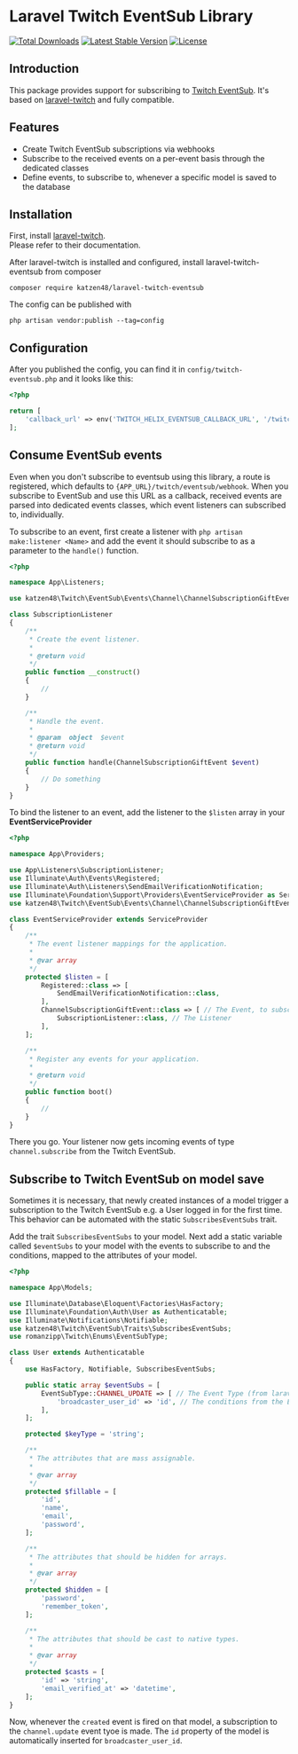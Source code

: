 # Laravel Twitch EventSub Library

<a href="https://packagist.org/packages/katzen48/laravel-twitch-eventsub"><img src="https://img.shields.io/packagist/dt/katzen48/laravel-twitch-eventsub" alt="Total Downloads"></a>
<a href="https://packagist.org/packages/katzen48/laravel-twitch-eventsub"><img src="https://img.shields.io/packagist/v/katzen48/laravel-twitch-eventsub" alt="Latest Stable Version"></a>
<a href="https://packagist.org/packages/katzen48/laravel-twitch-eventsub"><img src="https://img.shields.io/packagist/l/katzen48/laravel-twitch-eventsub" alt="License"></a>

## Introduction

This package provides support for subscribing to [Twitch EventSub](https://dev.twitch.tv/docs/eventsub/).
It's based on [laravel-twitch](https://github.com/romanzipp/laravel-twitch) and fully compatible.

## Features

- Create Twitch EventSub subscriptions via webhooks
- Subscribe to the received events on a per-event basis through the dedicated classes
- Define events, to subscribe to, whenever a specific model is saved to the database

## Installation

First, install [laravel-twitch](https://github.com/romanzipp/laravel-twitch).  
Please refer to their documentation.  

After laravel-twitch is installed and configured, install laravel-twitch-eventsub from composer
```shell
composer require katzen48/laravel-twitch-eventsub
```

The config can be published with
```shell
php artisan vendor:publish --tag=config
```

## Configuration

After you published the config, you can find it in ``config/twitch-eventsub.php`` and it looks like this:
```php
<?php

return [
    'callback_url' => env('TWITCH_HELIX_EVENTSUB_CALLBACK_URL', '/twitch/eventsub/webhook'), // Endpoint, the webhooks get sent to
];
```

## Consume EventSub events

Even when you don't subscribe to eventsub using this library, a route is registered, which
defaults to ``{APP_URL}/twitch/eventsub/webhook``. When you subscribe to EventSub and use this URL as a callback,
received events are parsed into dedicated events classes, which event listeners can subscribed to, individually.

To subscribe to an event, first create a listener with ``php artisan make:listener <Name>`` and add the event it should
subscribe to as a parameter to the ``handle()`` function.

```php
<?php

namespace App\Listeners;

use katzen48\Twitch\EventSub\Events\Channel\ChannelSubscriptionGiftEvent;

class SubscriptionListener
{
    /**
     * Create the event listener.
     *
     * @return void
     */
    public function __construct()
    {
        //
    }

    /**
     * Handle the event.
     *
     * @param  object  $event
     * @return void
     */
    public function handle(ChannelSubscriptionGiftEvent $event)
    {
        // Do something
    }
}
```

To bind the listener to an event, add the listener to the ``$listen`` array in your **EventServiceProvider**

```php
<?php

namespace App\Providers;

use App\Listeners\SubscriptionListener;
use Illuminate\Auth\Events\Registered;
use Illuminate\Auth\Listeners\SendEmailVerificationNotification;
use Illuminate\Foundation\Support\Providers\EventServiceProvider as ServiceProvider;
use katzen48\Twitch\EventSub\Events\Channel\ChannelSubscriptionGiftEvent;

class EventServiceProvider extends ServiceProvider
{
    /**
     * The event listener mappings for the application.
     *
     * @var array
     */
    protected $listen = [
        Registered::class => [
            SendEmailVerificationNotification::class,
        ],
        ChannelSubscriptionGiftEvent::class => [ // The Event, to subscribe to
            SubscriptionListener::class, // The Listener
        ],
    ];

    /**
     * Register any events for your application.
     *
     * @return void
     */
    public function boot()
    {
        //
    }
}
```

There you go.
Your listener now gets incoming events of type ``channel.subscribe`` from the Twitch EventSub.

## Subscribe to Twitch EventSub on model save

Sometimes it is necessary, that newly created instances of a model trigger a subscription to the Twitch EventSub
e.g. a User logged in for the first time.
This behavior can be automated with the static ``SubscribesEventSubs`` trait.

Add the trait ``SubscribesEventSubs`` to your model.
Next add a static variable called ``$eventSubs`` to your model with the events to subscribe to and the conditions,
mapped to the attributes of your model.
```php
<?php

namespace App\Models;

use Illuminate\Database\Eloquent\Factories\HasFactory;
use Illuminate\Foundation\Auth\User as Authenticatable;
use Illuminate\Notifications\Notifiable;
use katzen48\Twitch\EventSub\Traits\SubscribesEventSubs;
use romanzipp\Twitch\Enums\EventSubType;

class User extends Authenticatable
{
    use HasFactory, Notifiable, SubscribesEventSubs;

    public static array $eventSubs = [
        EventSubType::CHANNEL_UPDATE => [ // The Event Type (from laravel-twitch)
            'broadcaster_user_id' => 'id', // The conditions from the EventSub documentation and the model attributes
        ],
    ];

    protected $keyType = 'string';

    /**
     * The attributes that are mass assignable.
     *
     * @var array
     */
    protected $fillable = [
        'id',
        'name',
        'email',
        'password',
    ];

    /**
     * The attributes that should be hidden for arrays.
     *
     * @var array
     */
    protected $hidden = [
        'password',
        'remember_token',
    ];

    /**
     * The attributes that should be cast to native types.
     *
     * @var array
     */
    protected $casts = [
        'id' => 'string',
        'email_verified_at' => 'datetime',
    ];
}
```

Now, whenever the ``created`` event is fired on that model, a subscription to the ``channel.update`` event tyoe is made.
The ``id`` property of the model is automatically inserted for ``broadcaster_user_id``.
